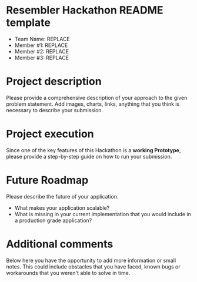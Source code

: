 # Resembler Hackathon README template

- Team Name: REPLACE
- Member #1: REPLACE
- Member #2: REPLACE
- Member #3: REPLACE

# Project description
Please provide a comprehensive description of your approach to the given problem statement. Add images, charts, links, anything that you think is necessary to describe your submission.

# Project execution
Since one of the key features of this Hackathon is a **working Prototype**, please provide a step-by-step guide on how to run your submission.

# Future Roadmap
Please describe the future of your application. 
- What makes your application scalable?
- What is missing in your current implementation that you would include in a production grade application?

# Additional comments
Below here you have the opportunity to add more information or small notes. This could include obstacles that you have faced, known bugs or workarounds that you weren't able to solve in time.
